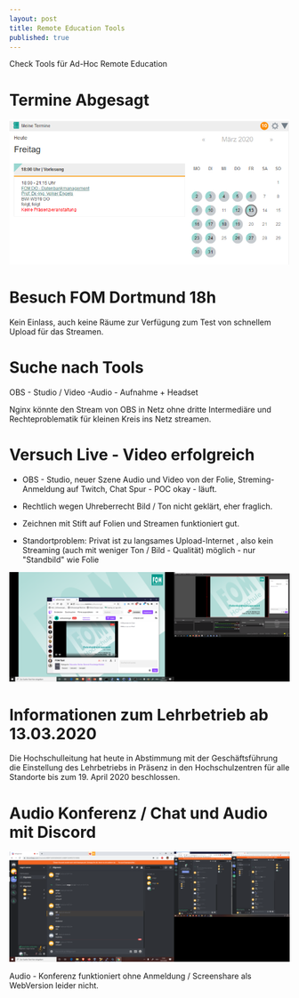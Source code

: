 ```yaml
---
layout: post
title: Remote Education Tools
published: true
---
```


Check Tools für Ad-Hoc Remote Education 

# Termine Abgesagt 

![2020 03 13 Fom Termine Abgesagt](/pic/2020-03-13-fom-termine-abgesagt.png)

# Besuch FOM Dortmund 18h

Kein Einlass, auch keine Räume zur Verfügung zum Test von schnellem Upload für das Streamen.

# Suche nach Tools

OBS - Studio / Video -Audio - Aufnahme + Headset

Nginx könnte den Stream von OBS in Netz ohne dritte Intermediäre und Rechteproblematik für kleinen Kreis ins Netz streamen.

# Versuch Live - Video erfolgreich

* OBS - Studio, neuer Szene Audio und Video von der Folie, Streming-Anmeldung auf Twitch, Chat Spur - POC okay - läuft. 

* Rechtlich wegen Uhreberrecht Bild / Ton nicht geklärt, eher fraglich.

* Zeichnen mit Stift auf Folien und Streamen funktioniert gut. 

* Standortproblem: Privat ist zu langsames Upload-Internet , also kein Streaming (auch mit weniger Ton / Bild - Qualität) möglich - nur "Standbild" wie Folie 

![2020 03 13 Fom Streaming Poc](../pic/2020-03-13-fom-streaming-poc.png)



# Informationen zum Lehrbetrieb ab 13.03.2020

Die Hochschulleitung hat heute in Abstimmung mit der Geschäftsführung die Einstellung des Lehrbetriebs in Präsenz in den Hochschulzentren für alle Standorte bis zum 19. April 2020 beschlossen. 

# Audio Konferenz / Chat und Audio mit Discord 

![Chat Audio Discord](../pic/chat-audio-discord.png)

Audio - Konferenz funktioniert ohne Anmeldung / Screenshare als WebVersion leider nicht.
